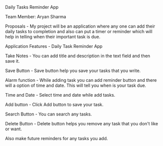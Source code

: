 Daily Tasks Reminder App

Team Member: Aryan Sharma

Proposals - My project will be an application where any one can add their daily tasks to completion and also can put a timer or reminder which will help in telling when their important task is due. 

Application Features - 
Daily Task Reminder App 

Take Notes - You can add title and description in the text field and then save it.

Save Button - Save button help you save your tasks that you write.

Alarm function - While adding task you can add reminder button and there will a option of time and date. This will tell you when is your task due.

Time and Date - Select time and date while add tasks.

Add button - Click Add button to save your task.

Search Button - You can search any tasks.

Delete Button - Delete button helps you remove any task that you don't like or want.

Also make future reminders for any tasks you add.
